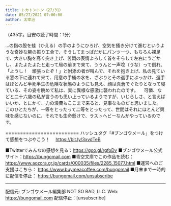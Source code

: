 ```yaml
---
title: トカトントン（27/31）
date: 05/27/2021 07:00:00
author: 太宰治
---
```


（435字。目安の読了時間：1分）

…の指の股を蛙（かえる）の手のようにひろげ、空気を掻き分けて進むというような奇妙な腕の振り工合で、そうしてまっぱだかにパンツ一つ、もちろん裸足で、大きい胸を高く突き上げ、苦悶の表情よろしく首をそらして左右にうごかし、よたよたよたと走って局の前まで来て、ううんと一声唸（うな）って倒れ、
「ようし！　頑張ったぞ！」と附添の者が叫んで、それを抱き上げ、私の見ている窓の下に連れて来て、用意の手桶の水を、ざぶりとその選手にぶっかけ、選手はほとんど半死半生の危険な状態のようにも見え、顔は真蒼でぐたりとなって寝ている、その姿を眺めて私は、実に異様な感激に襲われたのです。
　可憐、などと二十六歳の私が言うのも思い上っているようですが、いじらしさ、と言えばいいか、とにかく、力の浪費もここまで来ると、見事なものだと思いました。
このひとたちが、一等をとったって二等をとったって、世間はそれにほとんど興味を感じないのに、それでも生命懸けで、ラストヘビーなんかやっているのです。

=========================
ハッシュタグ「#ブンゴウメール」をつけて感想をつぶやこう！　
https://bit.ly/3xvdTeB

■Twitterでみんなの感想を見る：https://goo.gl/rgfoDv
■ブンゴウメール公式サイト：https://bungomail.com
■青空文庫でこの作品を読む：https://www.aozora.gr.jp/cards/000035/files/2285_15077.html
■運営へのご支援はこちら： https://www.buymeacoffee.com/bungomail
■月末まで一時的に配信を停止： https://bungomail.com/unsubscribe

-------
配信元: ブンゴウメール編集部
NOT SO BAD, LLC.
Web: https://bungomail.com
配信停止：[unsubscribe]

